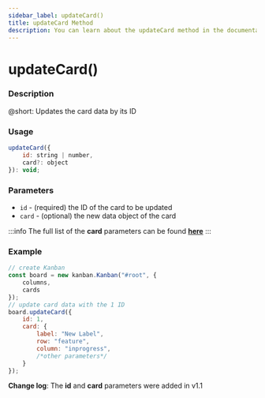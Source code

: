 ```yaml
---
sidebar_label: updateCard()
title: updateCard Method
description: You can learn about the updateCard method in the documentation of the DHTMLX JavaScript Kanban library. Browse developer guides and API reference, try out code examples and live demos, and download a free 30-day evaluation version of DHTMLX Kanban.
---
```


# updateCard()

### Description

@short: Updates the card data by its ID

### Usage

~~~jsx {}
updateCard({
	id: string | number,
	card?: object
}): void;
~~~

### Parameters

- `id` - (required) the ID of the card to be updated
- `card` - (optional) the new data object of the card

:::info
The full list of the **card** parameters can be found [**here**](api/config/js_kanban_cards_config.md)
:::

### Example

~~~jsx {7-15}
// create Kanban
const board = new kanban.Kanban("#root", {
	columns,
	cards
});
// update card data with the 1 ID
board.updateCard({
	id: 1,
	card: {
		label: "New Label",
		row: "feature",
		column: "inprogress",
		/*other parameters*/
	}	
});
~~~

**Change log**: The **id** and **card** parameters were added in v1.1
